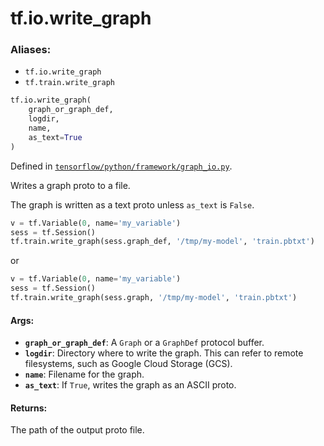 <div itemscope itemtype="http://developers.google.com/ReferenceObject">
<meta itemprop="name" content="tf.io.write_graph" />
<meta itemprop="path" content="Stable" />
</div>

# tf.io.write_graph

### Aliases:

* `tf.io.write_graph`
* `tf.train.write_graph`

``` python
tf.io.write_graph(
    graph_or_graph_def,
    logdir,
    name,
    as_text=True
)
```



Defined in [`tensorflow/python/framework/graph_io.py`](/code/stable/tensorflow/python/framework/graph_io.py).

Writes a graph proto to a file.

The graph is written as a text proto unless `as_text` is `False`.

```python
v = tf.Variable(0, name='my_variable')
sess = tf.Session()
tf.train.write_graph(sess.graph_def, '/tmp/my-model', 'train.pbtxt')
```

or

```python
v = tf.Variable(0, name='my_variable')
sess = tf.Session()
tf.train.write_graph(sess.graph, '/tmp/my-model', 'train.pbtxt')
```

#### Args:

* <b>`graph_or_graph_def`</b>: A `Graph` or a `GraphDef` protocol buffer.
* <b>`logdir`</b>: Directory where to write the graph. This can refer to remote
    filesystems, such as Google Cloud Storage (GCS).
* <b>`name`</b>: Filename for the graph.
* <b>`as_text`</b>: If `True`, writes the graph as an ASCII proto.


#### Returns:

The path of the output proto file.